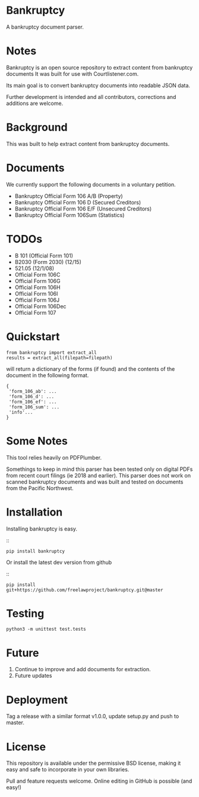 Bankruptcy
==========

A bankruptcy document parser.

Notes
==========

Bankruptcy is an open source repository to extract content from bankruptcy documents
It was built for use with Courtlistener.com.

Its main goal is to convert bankruptcy documents into readable JSON data.

Further development is intended and all contributors, corrections and additions are welcome.

Background
==========

This was built to help extract content from bankruptcy documents.

Documents
=========

We currently support the following documents in a voluntary petition.

- Bankruptcy Official Form 106 A/B (Property)
- Bankruptcy Official Form 106 D (Secured Creditors)
- Bankruptcy Official Form 106 E/F (Unsecured Creditors)
- Bankruptcy Official Form 106Sum (Statistics)

TODOs
=====

- B 101 (Official Form 101)
- B2030 (Form 2030) (12/15)
- 521.05 (12/1/08)
- Official Form 106C
- Official Form 106G
- Official Form 106H
- Official Form 106I
- Official Form 106J
- Official Form 106Dec
- Official Form 107


Quickstart
==========

    from bankruptcy import extract_all
    results = extract_all(filepath=filepath)

will return a dictionary of the forms (if found) and the contents of the document in the following format. 


    {
     'form_106_ab': ...
     'form_106_d': ...
     'form_106_ef': ...
     'form_106_sum': ...
     'info'...
    }   


Some Notes
==========

This tool relies heavily on PDFPlumber.

Somethings to keep in mind this parser has been tested only on digital PDFs
from recent court filings (ie 2018 and earlier).  This parser does not work on scanned 
bankruptcy documents and was built and tested on documents from the Pacific Northwest.


Installation
===============

Installing bankruptcy is easy.

::

    pip install bankruptcy

Or install the latest dev version from github

::

    pip install git+https://github.com/freelawproject/bankruptcy.git@master


Testing 
==========

    python3 -m unittest test.tests

Future
======

1) Continue to improve and add documents for extraction.
2) Future updates

Deployment
==========

Tag a release with a similar format v1.0.0, update setup.py and push to master.

License
==========

This repository is available under the permissive BSD license, making it easy and safe to incorporate in your own libraries.

Pull and feature requests welcome. Online editing in GitHub is possible (and easy!)

